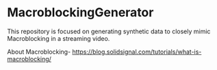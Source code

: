 # MacroblockingGenerator
This repository is focused on generating synthetic data to closely mimic Macroblocking in a streaming video.

About Macroblocking- https://blog.solidsignal.com/tutorials/what-is-macroblocking/
